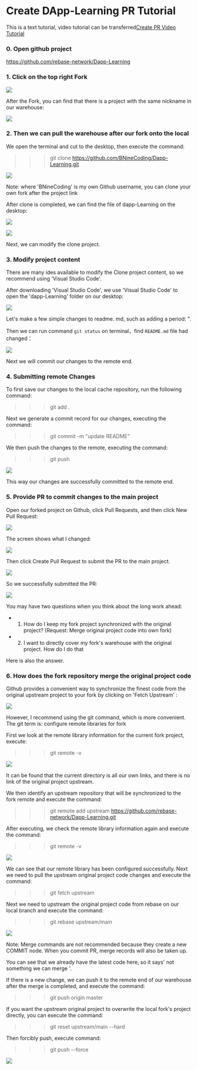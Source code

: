 # Create DApp-Learning PR Tutorial

This is a text tutorial, video tutorial can be transferred[Create PR Video Tutorial](https://www.bilibili.com/video/BV1Bq4y1r7dx?spm_id_from=333.999.0.0)

### 0. Open github project

https://github.com/rebase-network/Dapp-Learning

### 1. Click on the top right Fork

![](https://tva1.sinaimg.cn/large/008i3skNgy1gwmr0rmvpfj313j0u00wr.jpg)

After the Fork, you can find that there is a project with the same nickname in our warehouse:

![](https://tva1.sinaimg.cn/large/008i3skNgy1gwmr1mymj9j30wx0u0juy.jpg)

### 2. Then we can pull the warehouse after our fork onto the local

We open the terminal and cut to the desktop, then execute the command:

>>> git clone https://github.com/BNineCoding/Dapp-Learning.git

![](https://tva1.sinaimg.cn/large/008i3skNgy1gwmr4kz43fj30y20cojtg.jpg)

Note: where 'BNineCoding' is my own Github username, you can clone your own fork after the project link

After clone is completed, we can find the file of dapp-Learning on the desktop:

![](https://tva1.sinaimg.cn/large/008i3skNgy1gwmr569dt9j306205gwee.jpg)

![](https://tva1.sinaimg.cn/large/008i3skNgy1gwmr68kf6sj312i0m2dic.jpg)

Next, we can modify the clone project.

### 3. Modify project content

There are many ides available to modify the Clone project content, so we recommend using 'Visual Studio Code'.

After downloading 'Visual Studio Code', we use 'Visual Studio Code' to open the 'dapp-Learning' folder on our desktop:

![](https://tva1.sinaimg.cn/large/008i3skNgy1gwmraya1xrj30zb0n2q7k.jpg)

Let's make a few simple changes to readme. md, such as adding a period: ".

Then we can run command `git status` on terminal，find `README.md` file had changed：

![](https://tva1.sinaimg.cn/large/008i3skNgy1gwmrtrlrs4j30ve0d0aby.jpg)

Next we will commit our changes to the remote end.

### 4. Submitting remote Changes

To first save our changes to the local cache repository, run the following command:

>>> git add .

Next we generate a commit record for our changes, executing the command:

>>> git commit -m "update README"

We then push the changes to the remote, executing the command:

>>> git push 

![](https://tva1.sinaimg.cn/large/008i3skNgy1gwmrw7ignpj30wk0myn1b.jpg)

This way our changes are successfully committed to the remote end.

### 5. Provide PR to commit changes to the main project

Open our forked project on Github, click Pull Requests, and then click New Pull Request:

![](https://tva1.sinaimg.cn/large/008i3skNgy1gwmrzcq9j7j31is0ld40j.jpg)

The screen shows what I changed:

![](https://tva1.sinaimg.cn/large/008i3skNgy1gwmrzsxonlj31i30rddji.jpg)

Then click Create Pull Request to submit the PR to the main project.

![](https://tva1.sinaimg.cn/large/008i3skNgy1gwms212sigj316t0u0tc8.jpg)

So we successfully submitted the PR:

![](https://tva1.sinaimg.cn/large/008i3skNgy1gwms2oku1xj31cc0u0wic.jpg)

You may have two questions when you think about the long work ahead:

- 1. How do I keep my fork project synchronized with the original project? (Request: Merge original project code into own fork)
- 2. I want to directly cover my fork's warehouse with the original project. How do I do that

Here is also the answer.

### 6. How does the fork repository merge the original project code

Github provides a convenient way to synchronize the finest code from the original upstream project to your fork by clicking on 'Fetch Upstream' :

![](https://tva1.sinaimg.cn/large/008i3skNgy1gwmsazlm35j31fp0fj0uv.jpg)

However, I recommend using the git command, which is more convenient. The git term is: configure remote libraries for fork

First we look at the remote library information for the current fork project, execute:

>>> git remote -v

![](https://tva1.sinaimg.cn/large/008i3skNgy1gwmsdu1bypj30sk03imxs.jpg)

It can be found that the current directory is all our own links, and there is no link of the original project upstream.

We then identify an upstream repository that will be synchronized to the fork remote and execute the command:

>>>  git remote add upstream https://github.com/rebase-network/Dapp-Learning.git

After executing, we check the remote library information again and execute the command:

>>> git remote -v

![](https://tva1.sinaimg.cn/large/008i3skNgy1gwmsf730zaj318s0b2dix.jpg)

We can see that our remote library has been configured successfully. Next we need to pull the upstream original project code changes and execute the command:

>>> git fetch upstream

Next we need to upstream the original project code from rebase on our local branch and execute the command:

>>> git rebase upstream/main

![](https://tva1.sinaimg.cn/large/008i3skNgy1gwmspglal6j30zo0b0go1.jpg)

Note: Merge commands are not recommended because they create a new COMMIT node. When you commit PR, merge records will also be taken up.

You can see that we already have the latest code here, so it says' not something we can merge '.

If there is a new change, we can push it to the remote end of our warehouse after the merge is completed, and execute the command:

>>> git push origin master

If you want the upstream original project to overwrite the local fork's project directly, you can execute the command:

>>> git reset upstream/main --hard

Then forcibly push, execute command:

>>> git push --force

![](https://tva1.sinaimg.cn/large/008i3skNgy1gwmsqsco4fj31120n843j.jpg)
